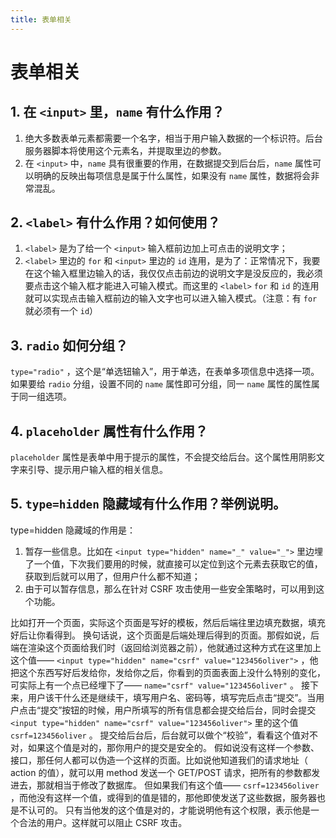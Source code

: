 ```yaml
---
title: 表单相关
---
```


# 表单相关


## 1. 在 `<input>` 里，`name` 有什么作用？
1. 绝大多数表单元素都需要一个名字，相当于用户输入数据的一个标识符。后台服务器脚本将使用这个元素名，并提取里边的参数。
2. 在 `<input>` 中，`name` 具有很重要的作用，在数据提交到后台后，`name` 属性可以明确的反映出每项信息是属于什么属性，如果没有 `name` 属性，数据将会非常混乱。

## 2. `<label>` 有什么作用？如何使用？
1. `<label>` 是为了给一个 `<input>` 输入框前边加上可点击的说明文字；
2. `<label>` 里边的 `for` 和 `<input>` 里边的 `id` 连用，是为了：正常情况下，我要在这个输入框里边输入的话，我仅仅点击前边的说明文字是没反应的，我必须要点击这个输入框才能进入可输入模式。而这里的 `<label>` `for` 和 `id` 的连用就可以实现点击输入框前边的输入文字也可以进入输入模式。（注意：有 `for` 就必须有一个 `id`）

## 3. `radio` 如何分组？
`type="radio"` ，这个是“单选钮输入”，用于单选，在表单多项信息中选择一项。
如果要给 `radio` 分组，设置不同的 `name` 属性即可分组，同一 `name` 属性的属性属于同一组选项。

## 4. `placeholder` 属性有什么作用？
`placeholder` 属性是表单中用于提示的属性，不会提交给后台。这个属性用阴影文字来引导、提示用户输入框的相关信息。

## 5. `type=hidden` 隐藏域有什么作用？举例说明。
type=hidden 隐藏域的作用是：
1. 暂存一些信息。比如在 `<input type="hidden" name="_" value="_">` 里边埋了一个值，下次我们要用的时候，就直接可以定位到这个元素去获取它的值，获取到后就可以用了，但用户什么都不知道；
2. 由于可以暂存信息，那么在针对 CSRF 攻击使用一些安全策略时，可以用到这个功能。

比如打开一个页面，实际这个页面是写好的模板，然后后端往里边填充数据，填充好后让你看得到。
换句话说，这个页面是后端处理后得到的页面。那假如说，后端在渲染这个页面给我们时（返回给浏览器之前），他就通过这种方式在这里加上这个值—— `<input type="hidden" name="csrf" value="123456oliver">` ，他把这个东西写好后发给你，发给你之后，你看到的页面表面上没什么特别的变化，可实际上有一个点已经埋下了—— `name="csrf" value="123456oliver"` 。
接下来，用户该干什么还是继续干，填写用户名、密码等，填写完后点击“提交”。当用户点击“提交”按钮的时候，用户所填写的所有信息都会提交给后台，同时会提交 `<input type="hidden" name="csrf" value="123456oliver">` 里的这个值 `csrf=123456oliver` 。
提交给后台后，后台就可以做个“校验”，看看这个值对不对，如果这个值是对的，那你用户的提交是安全的。
假如说没有这样一个参数、接口，那任何人都可以伪造一个这样的页面。比如说他知道我们的请求地址（ action 的值），就可以用 method 发送一个 GET/POST 请求，把所有的参数都发进去，那就相当于修改了数据库。
但如果我们有这个值—— `csrf=123456oliver` ，而他没有这样一个值，或得到的值是错的，那他即使发送了这些数据，服务器也是不认可的。
只有当他发的这个值是对的，才能说明他有这个权限，表示他是一个合法的用户。这样就可以阻止 CSRF 攻击。
